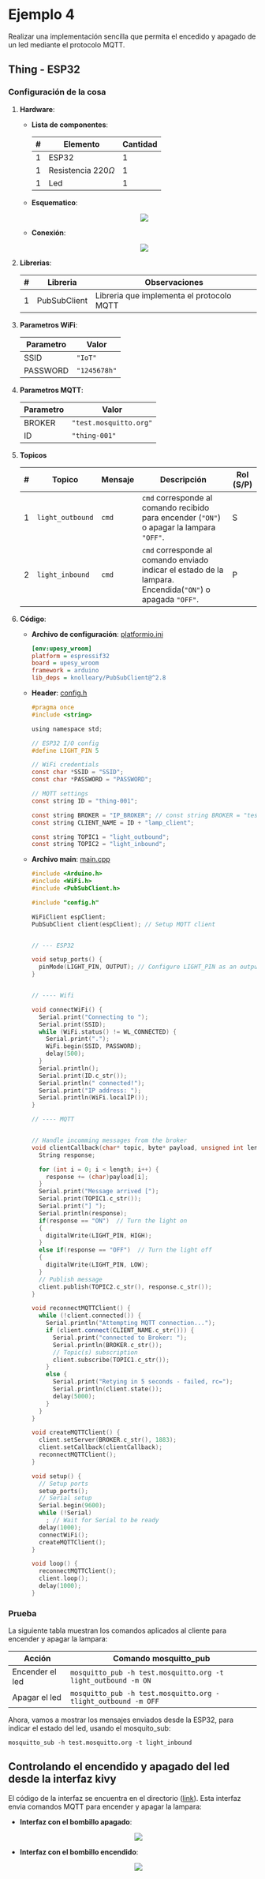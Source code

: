# Ejemplo 4

Realizar una implementación sencilla que permita el encedido y apagado de un led mediante el protocolo MQTT.


## Thing - ESP32

### Configuración de la cosa

1. **Hardware**:
   
   * **Lista de componentes**:
  

     |#| Elemento| Cantidad|
     |---|---|---|
     |1|ESP32| 1|
     |1|Resistencia $220 \Omega$| 1|
     |1|Led| 1|

   * **Esquematico**:
  
     <p align = "center">
     <img src = mqtt_ejemplo4_sch.png>
     </p>

   * **Conexión**:
  
     <p align = "center">
     <img src = mqtt_ejemplo4_bb.png>
     </p>

2. **Librerias**:
   
   |#|Libreria|Observaciones|
   |---|---|---|
   |1|PubSubClient|Libreria que implementa el protocolo MQTT|

3. **Parametros WiFi**:

   |Parametro|	Valor|
   |---|---|
   |SSID|`"IoT"`|
   |PASSWORD|`"1245678h"`|

4. **Parametros MQTT**:

   |Parametro|	Valor|
   |---|---|
   |BROKER|`"test.mosquitto.org"`|
   |ID|`"thing-001"`|

5. **Topicos**

   |#|Topico|Mensaje|Descripción|Rol (S/P)|
   |---|---|---|---|---|
   |1|`light_outbound`|`cmd`|`cmd` corresponde al comando recibido para encender (`"ON"`) o apagar  la lampara `"OFF"`.|S|
   |2|`light_inbound`|`cmd`|`cmd` corresponde al comando enviado indicar el estado de la lampara.  Encendida(`"ON"`) o apagada `"OFF"`.|P|
   

6. **Código**:
   
   * **Archivo de configuración**: [platformio.ini](ESP32-code/platformio.ini)
  
        ```ini
        [env:upesy_wroom]
        platform = espressif32
        board = upesy_wroom
        framework = arduino
        lib_deps = knolleary/PubSubClient@^2.8
        ```
    
    * **Header**: [config.h](ESP32-code/src/config.h)
          
        ```h
        #pragma once
        #include <string>
        
        using namespace std;
        
        // ESP32 I/O config
        #define LIGHT_PIN 5
        
        // WiFi credentials
        const char *SSID = "SSID";
        const char *PASSWORD = "PASSWORD";
        
        // MQTT settings
        const string ID = "thing-001";
        
        const string BROKER = "IP_BROKER"; // const string BROKER = "test.mosquito.org";
        const string CLIENT_NAME = ID + "lamp_client";
        
        const string TOPIC1 = "light_outbound";
        const string TOPIC2 = "light_inbound";
        ```
        
    * **Archivo main**: [main.cpp](ESP32-code/src/main.cpp) 

        ```cpp
        #include <Arduino.h>
        #include <WiFi.h>
        #include <PubSubClient.h>
        
        #include "config.h"
        
        WiFiClient espClient;
        PubSubClient client(espClient); // Setup MQTT client
        
        
        // --- ESP32
        
        void setup_ports() {
          pinMode(LIGHT_PIN, OUTPUT); // Configure LIGHT_PIN as an output
        }
        
        
        // ---- Wifi
        
        void connectWiFi() {
          Serial.print("Connecting to ");
          Serial.print(SSID);
          while (WiFi.status() != WL_CONNECTED) {   
            Serial.print(".");
            WiFi.begin(SSID, PASSWORD);
            delay(500);
          }
          Serial.println();
          Serial.print(ID.c_str());
          Serial.println(" connected!");
          Serial.print("IP address: ");
          Serial.println(WiFi.localIP());
        }
        
        // ---- MQTT
        
        
        // Handle incomming messages from the broker
        void clientCallback(char* topic, byte* payload, unsigned int length) {
          String response;
        
          for (int i = 0; i < length; i++) {
            response += (char)payload[i];
          }
          Serial.print("Message arrived [");
          Serial.print(TOPIC1.c_str());
          Serial.print("] ");
          Serial.println(response);
          if(response == "ON")  // Turn the light on
          {
            digitalWrite(LIGHT_PIN, HIGH);
          }
          else if(response == "OFF")  // Turn the light off
          {
            digitalWrite(LIGHT_PIN, LOW);
          }
          // Publish message
          client.publish(TOPIC2.c_str(), response.c_str());
        }
        
        void reconnectMQTTClient() {
          while (!client.connected()) {
            Serial.println("Attempting MQTT connection...");
            if (client.connect(CLIENT_NAME.c_str())) {
              Serial.print("connected to Broker: ");
              Serial.println(BROKER.c_str());
              // Topic(s) subscription
              client.subscribe(TOPIC1.c_str());
            }
            else {
              Serial.print("Retying in 5 seconds - failed, rc=");
              Serial.println(client.state());
              delay(5000);
            }
          }
        }
        
        void createMQTTClient() {
          client.setServer(BROKER.c_str(), 1883);
          client.setCallback(clientCallback);
          reconnectMQTTClient();
        }
        
        void setup() {
          // Setup ports
          setup_ports();
          // Serial setup
          Serial.begin(9600);
          while (!Serial)
            ; // Wait for Serial to be ready
          delay(1000);
          connectWiFi();
          createMQTTClient();
        }
        
        void loop() {
          reconnectMQTTClient();
          client.loop();
          delay(1000);
        }
        ```

###  Prueba


La siguiente tabla muestran los comandos aplicados al cliente para encender y apagar la lampara:

|Acción	|Comando mosquitto_pub|
|----|----|
|Encender el led|`mosquitto_pub -h test.mosquitto.org -t light_outbound -m ON`|
|Apagar el led|	`mosquitto_pub -h test.mosquitto.org -tlight_outbound -m OFF`|


Ahora, vamos a mostrar los mensajes enviados desde la ESP32, para indicar el estado del led, usando el mosquito_sub:

```
mosquitto_sub -h test.mosquitto.org -t light_inbound
```


## Controlando el encendido y apagado del led desde la interfaz kivy

El código de la interfaz se encuentra en el directorio ([link](ejemplo-kivy-iot/)). Esta interfaz envia comandos MQTT para encender y apagar la lampara:

* **Interfaz con el bombillo apagado**:
  
  <p align = "center">
  <img src = "lamp_off.png">
  </p>

* **Interfaz con el bombillo encendido**:

  <p align = "center">
  <img src = "lamp_on.png">
  </p>

